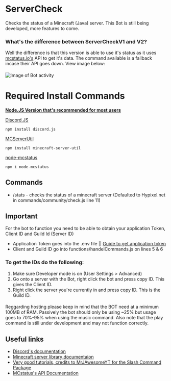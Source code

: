 # ServerCheck
Checks the status of a Minecraft (Java) server. This Bot is still being developed, more features to come.

### What's the difference between ServerCheckV1 and V2?

Well the difference is that this version is able to use it's status as it uses [mcstatus.io's](https://mcstatus.io/) API to get it's data. The command available is a fallback incase their API goes down. View image below:
####
![Image of Bot activity](https://cdn.discordapp.com/attachments/911943403028234270/1119877280131448852/image.png)

# Required Install Commands
**[Node.JS Version that's recommended for most users](https://nodejs.org/en)**

[Discord.JS](https://discord.js.org/)
```
npm install discord.js
```
[MCServerUtil](https://passthemayo.gitbook.io/minecraft-server-util/)
```
npm install minecraft-server-util
```
[node-mcstatus](https://www.npmjs.com/package/node-mcstatus)
```
npm i node-mcstatus
```
## Commands
- /stats - checks the status of a minecraft server (Defaulted to Hypixel.net in commands/community/check.js line 11)

## Important
For the bot to function you need to be able to obtain your application Token, Client ID and Guild Id (Server ID)
- Application Token goes into the .env file || [Guide to get application token](https://www.writebots.com/discord-bot-token/)
- Client and Guild ID go into functions/handelCommands.js on lines 5 & 6
### To get the IDs do the following:
1. Make sure Developer mode is on (User Settings > Advanced)
2. Go onto a server with the Bot, right click the bot and press copy ID. This gives the Client ID.
3. Right click the server you're currently in and press copy ID. This is the Guild ID.
####
Reggarding hosting please keep in mind that the BOT need at a minimum 100MB of RAM. Passively the bot should only be using ~25% but  usage goes to 70%-95% when using the music command. Also note that the play command is still under development and may not function correctly.

## Useful links
- [Discord's documentation](https://discord.com/developers/docs/intro)
- [Minecraft server library documentaion](https://passthemayo.gitbook.io/minecraft-server-util/)
- [Very good tutorials, credits to MrJAwesomeYT for the Slash Command Package](https://www.youtube.com/@MrJAwesomeYT)
- [MCstatus's API Documentation](https://mcstatus.io/docs)

